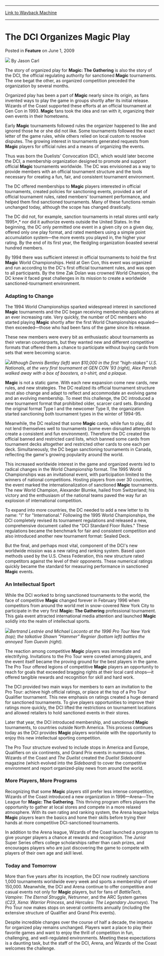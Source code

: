 
---
[Link to Wayback Machine](https://web.archive.org/web/20210429081313/https://magic.wizards.com/en/articles/archive/feature/dci-organizes-magic-play-2009-06-01)

[_metadata_:author]:- "Jason Carl"
[_metadata_:description]:- "The story of organized play for Magic: The Gathering is also the story of the DCI, the official regulating authority for sanctioned Magic tournaments. The one begat the other, as organized competition preceded the organization by several months. Organized play has been a part of Magic nearly since its origin, as fans invented ways to play the game in groups shortly after its"
[_metadata_:generator]:- "Drupal 7 (http://drupal.org)"
[_metadata_:node]:- "683656"
[_metadata_:publish_date]:- "2009-06-01"
[_metadata_:source]:- "div-main-content"
[_metadata_:title]:- "The DCI Organizes Magic Play"
[_metadata_:wayback_capture_timestamp]:- "2021-04-29 08:13:13"
[_metadata_:wayback_raw_url]:- "https://web.archive.org/web/20210429081313id_/https://magic.wizards.com/en/articles/archive/feature/dci-organizes-magic-play-2009-06-01"
[_metadata_:wayback_url]:- "https://magic.wizards.com/en/articles/archive/feature/dci-organizes-magic-play-2009-06-01"
---


The DCI Organizes Magic Play
============================



 Posted in **Feature**
 on June 1, 2009 






![](https://media.magic.wizards.com/styles/auth_small/public/images/person/authorpic_JasonCarl.jpg)
By Jason Carl











The story of organized play for **Magic: The Gathering** is also the story of the DCI, the official regulating authority for sanctioned **Magic** tournaments. The one begat the other, as organized competition preceded the organization by several months. 

Organized play has been a part of **Magic** nearly since its origin, as fans invented ways to play the game in groups shortly after its initial release. Wizards of the Coast supported these efforts at an official tournament at Gen Con in 1993. **Magic** fans took the idea and ran with it, organizing their own events in their hometowns. 

Early **Magic** tournaments followed rules the organizer happened to like and ignored those he or she did not like. Some tournaments followed the exact letter of the game rules, while others relied on local custom to resolve disputes. The growing interest in tournaments generated requests from **Magic** players for official rules and a means of organizing the events. 

Thus was born the Duelists' Convocation (DC), which would later become the DCI, a membership organization designed to promote and support official **Magic** tournaments worldwide. The DC was envisioned as a way to provide members with an official tournament structure and the tools necessary for creating a fun, fair, and consistent tournament environment.

The DC offered memberships to **Magic** players interested in official tournaments, created policies for sanctioning events, provided a set of official tournament rules, rated members' tournament performance, and helped them find sanctioned tournaments. Many of these functions remain unchanged today, although the scope has changed drastically. 

The DC did not, for example, sanction tournaments in retail stores until early 1995*,* nor did it authorize events outside the United States. In the beginning, the DC only permitted one event in a given city on a given day, offered only one play format, and rated members using a simple point accumulation system—the more events you played in, the higher your rating. By the end of its first year, the fledgling organization boasted several hundred members. 

By 1994 there was sufficient interest in official tournaments to hold the first **Magic** World Championships. Held at Gen Con, this event was organized and run according to the DC's first official tournament rules, and was open to all participants. By the time Zak Dolan was crowned World Champion, the DC knew it faced great challenges in its mission to create a worldwide sanctioned-tournament environment. 

### Adapting to Change

The 1994 World Championships sparked widespread interest in sanctioned **Magic** tournaments and the DC began receiving membership applications at an ever increasing rate. Very quickly, the number of DC members who started playing **Magic** shortly after the first World Championships equaled— then exceeded—those who had been fans of the game since its release. 

These new members were every bit as enthusiastic about tournaments as their veteran counterparts, but they wanted new and different competitive formats that offered them a chance to participate without buying cards from sets that were becoming scarce. 

![](https://media.magic.wizards.com/image_legacy_migration/mtg/images/daily/features/41_Bentley.jpg)*Although Dennis Bentley (left) won $10,000 in the first "high-stakes" U.S. Nationals, at the very first tournament at GEN CON '93 (right), Alex Parrish walked away with a box of boosters, a t-shirt, and a plaque.*  
  
**Magic** is not a static game. With each new expansion come new cards, new rules, and new strategies. The DC realized its official tournament structure must also change and adapt to reflect and accommodate an evolving game and an evolving membership. To meet this challenge, the DC introduced a new tournament format that prohibited older, scarcer card sets. Branding the original format Type I and the newcomer Type II, the organization started sanctioning both tournament types in the winter of 1994-95. 

Meanwhile, the DC realized that some **Magic** cards, while fun to play, did not lend themselves well to tournaments (some even disrupted attempts to create a consistent and fun environment). Therefore the DC created the official banned and restricted card lists, which banned some cards from tournament decks altogether and restricted other cards to one each per deck. Simultaneously, the DC began sanctioning tournaments in Canada, reflecting the game's growing popularity around the world. 

This increased worldwide interest in the game and organized events led to radical changes in the World Championship format. The 1995 World Championships was an invitational event, with participation limited to the winners of national competitions. Hosting players from over 30 countries, the event marked the internationalization of sanctioned **Magic** tournaments. The new World Champion, Alexander Blumke, hailed from Switzerland; his victory and the enthusiasm of the national teams paved the way fur an explosion of international competition. 

To expand into more countries, the DC needed to add a new letter to its name: "I" for "International." Following the 1995 World Championships, the DCI completely revised its tournament regulations and released a new, comprehensive document called the "DCI Standard Floor Rules." These regulations became the benchmark for fair and consistent competition and also introduced another new tournament format: Sealed Deck. 

But the final, and perhaps most vital, component of the DCI's new worldwide mission was a new rating and ranking system. Based upon methods used by the U.S. Chess Federation, this new structure rated competitors against the level of their opponents. These numerical ratings quickly became the standard for measuring performance in sanctioned **Magic** events.

### An Intellectual Sport

While the DCI worked to bring sanctioned tournaments to the world, the face of competitive **Magic** changed forever in February 1996 when competitors from around the world met in snow-covered New York City to participate in the very first **Magic: The Gathering** professional tournament. This gala event attracted international media attention and launched **Magic** solidly into the realm of intellectual sports. 

![](https://media.magic.wizards.com/image_legacy_migration/mtg/images/daily/features/41_Bertrand.jpg)*Bertrand Lestrée and Michael Loconto at the 1996 Pro Tour New York (top); the talkative Shawn "Hammer" Regnier (bottom left) battles the annoyed Tom Guevin (right).*  
  
The reaction among competitive **Magic** players was immediate and electrifying. Invitations to the Pro Tour were coveted among players, and the event itself became the proving ground for the best players in the game. The Pro Tour offered legions of competitive **Magic** players an opportunity to reach for goals that exceeded bragging rights at their local card shops—it offered tangible rewards and recognition for skill and hard work. 

The DCI provided two main ways for members to earn an invitation to the Pro Tour: achieve high official ratings, or place at the top of a Pro Tour Qualifier tournament. This new emphasis on ratings created a huge demand for sanctioned tournaments. To give players opportunities to improve their ratings more quickly, the DCI lifted the restrictions on tournament locations and allowed retailers to hold sanctioned events in their stores. 

Later that year, the DCI introduced membership, and sanctioned **Magic** tournaments, to countries outside North America. This process continues today as the DCI provides **Magic** players worldwide with the opportunity to enjoy this new intellectual sporting competition. 

The Pro Tour structure evolved to include stops in America and Europe, Qualifiers on six continents, and Grand Prix events in numerous cities. Wizards of the Coast and *The Duelist* created the *Duelist Sideboard* magazine (which evolved into the *Sideboard)* to cover the competitive environment and report organized-play news from around the world. 

### More Players, More Programs

Recognizing that some **Magic** players still prefer less intense competition, Wizards of the Coast introduced a new organization in 1996—Arena—The League for **Magic: The Gathering**. This thriving program offers players the opportunity to gather at local stores and compete in a more relaxed atmosphere. With its own rating and ranking system, the Arena league helps **Magic** players learn the basics and hone their skills before trying their hands at more competitive DCI-sanctioned tournaments. 

In addition to the Arena league, Wizards of the Coast launched a program to give younger players a chance at rewards and recognition. The Junior Super Series offers college scholarships rather than cash prizes, and encourages players who are just discovering the game to compete with players of their own age and skill level. 

### Today and Tomorrow

More than five years after its inception, the DCI now routinely sanctions 1,000 tournaments worldwide every week and sports a membership of over 150,000. Meanwhile, the DCI and Arena continue to offer competitive and casual events not only for **Magic** players, but for fans of *BattleTech*, *Vampire: The Eternal Struggle*, *Netrunner*, and the ARC System games (*C23*, *Xena: Warrior Princess*, and *Hercules: The Legendary Journeys*). The Pro Tour now makes stops on several continents annually (including the extensive structure of Qualifier and Grand Prix events). 

Despite incredible changes over the course of half a decade, the impetus for organized play remains unchanged. Players want a place to play their favorite games and want to enjoy the thrill of competition in fun, challenging, and well-regulated environments. Meeting these expectations is a daunting task, but the staff of the DCI, Arena, and Wizards of the Coast welcomes the challenge. 







